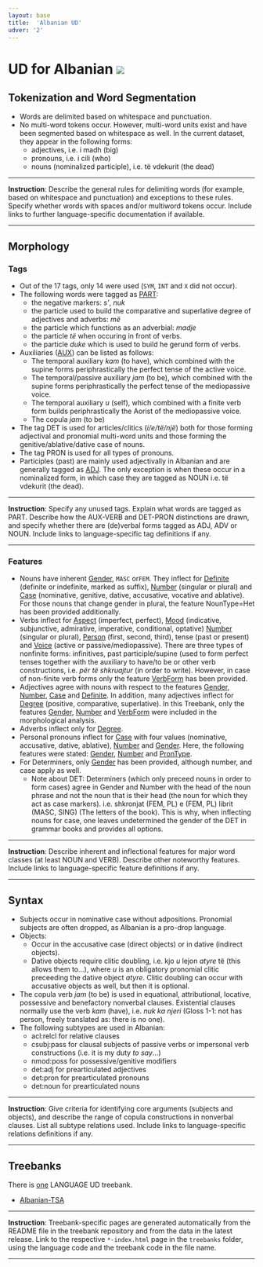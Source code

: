 ```yaml
---
layout: base
title:  'Albanian UD'
udver: '2'
---
```


# UD for Albanian <span class="flagspan"><img class="flag" src="../../flags/svg/AL.svg" /></span>

## Tokenization and Word Segmentation

* Words are delimited based on whitespace and punctuation. 
* No multi-word tokens occur. However, multi-word units exist and have been segmented based on whitespace as well. In the current dataset, they appear in the following forms:
  * adjectives, i.e. i madh (big)
  * pronouns, i.e. i cili (who)
  * nouns (nominalized participle), i.e. të vdekurit (the dead)

---
**Instruction**: Describe the general rules for delimiting words (for example, based on whitespace and punctuation) and exceptions to these rules. Specify whether words with spaces and/or multiword tokens occur. Include links to further language-specific documentation if available.

---

## Morphology

### Tags

* Out of the 17 tags, only 14 were used (`SYM`, `INT` and `X` did not occur).
* The following words were tagged as [PART]():
  * the negative markers: *s'*, *nuk*
  * the particle used to build the comparative and superlative degree of adjectives and adverbs: *më*
  * the particle which functions as an adverbial: *madje*
  * the particle *të* when occuring in front of verbs.
  * the particle *duke* which is used to build he gerund form of verbs.
* Auxiliaries ([AUX]()) can be listed as follows:
  * The temporal auxiliary *kam* (to have), which combined with the supine forms periphrastically the perfect tense of the active voice.
  * The temporal/passive auxiliary *jam* (to be), which combined with the supine forms periphrastically the perfect tense of the mediopassive voice.
  * The temporal auxiliary *u* (self), which  combined with a finite verb form builds periphrastically the Aorist of the mediopassive voice.
  * The copula *jam* (to be)
* The tag DET is used for articles/clitics (*i/e/të/një*) both for those forming adjectival and pronomial multi-word units and those forming the genitive/ablative/dative case of nouns. 
* The tag PRON is used for all types of pronouns.
* Participles (past) are mainly used adjectivally in Albanian and are generally tagged as [ADJ](). The only exception is when these occur in a nominalized form, in which case they are tagged as NOUN i.e. të vdekurit (the dead).

---
**Instruction**: Specify any unused tags. Explain what words are tagged as PART. Describe how the AUX-VERB and DET-PRON distinctions are drawn, and specify whether there are (de)verbal forms tagged as ADJ, ADV or NOUN. Include links to language-specific tag definitions if any.

---

### Features

* Nouns have inherent [Gender](), `MASC` or`FEM`. They inflect for [Definite]() (definite or indefinite, marked as suffix), [Number]() (singular or plural) and [Case]() (nominative, genitive, dative, accusative, vocative and ablative). For those nouns that change gender in plural, the feature NounType=Het has been provided additionally.
* Verbs inflect for [Aspect]() (imperfect, perfect), [Mood]() (indicative, subjunctive, admirative, imperative, conditional, optative) [Number]() (singular or plural), [Person]() (first, second, third), tense (past or present) and [Voice]() (active or passive/mediopassive). There are three types of nonfinite forms: infinitives, past participle/supine (used to form perfect tenses together with the auxiliary to have/to be or other verb constructions, i.e. *për të shkruajtur* (in order to write). However, in case of non-finite verb forms only the feature [VerbForm]() has been provided.
* Adjectives agree with nouns with respect to the features [Gender](), [Number](), [Case]() and [Definite](). In addition, many adjectives inflect for [Degree]() (positive, comparative, superlative). In this Treebank, only the features [Gender](), [Number]() and [VerbForm]() were included in the morphological analysis.
* Adverbs inflect only for [Degree]().
* Personal pronouns inflect for [Case]() with four values (nominative, accusative, dative, ablative), [Number]() and [Gender](). Here, the following features were stated: [Gender](), [Number]() and [PronType]().
* For Determiners, only [Gender]() has been provided, although number, and case apply as well.
  * Note about DET: Determiners (which only preceed nouns in order to form cases) agree in Gender and Number with the head of the noun phrase and not the noun that is their head (the noun for which they act as case markers). i.e. shkronjat (FEM, PL) e (FEM, PL) librit (MASC, SING) (The letters of the book). This is why, when inflecting nouns for case, one leaves undetermined the gender of the DET in grammar books and provides all options.

---
**Instruction**: Describe inherent and inflectional features for major word classes (at least NOUN and VERB). Describe other noteworthy features. Include links to language-specific feature definitions if any.

---

## Syntax

* Subjects occur in nominative case without adpositions. Pronomial subjects are often dropped, as Albanian is a pro-drop language.
* Objects:
  * Occur in the accusative case (direct objects) or in dative (indirect objects).
  * Dative objects require clitic doubling, i.e. kjo *u* lejon *atyre* të (this allows them to...), where *u* is an obligatory pronomial clitic preceeding the dative object *atyre*. Clitic doubling can occur with accusative objects as well, but then it is optional.
* The copula verb *jam* (to be) is used in equational, attributional, locative, possessive and benefactory nonverbal clauses.                  Existential clauses normally use the verb *kam* (have), i.e. *nuk ka njeri* (Gloss 1-1: not has person, freely translated as: there is no one).
* The following subtypes are used in Albanian:
    * acl:relcl for relative clauses
    * csubj:pass for clausal subjects of passive verbs or impersonal verb constructions (i.e. it is my duty *to say*...)
    * nmod:poss for possessive/genitive modifiers
    * det:adj for prearticulated adjectives
    * det:pron for prearticulated pronouns
    * det:noun for prearticulated nouns

---
**Instruction**: Give criteria for identifying core arguments (subjects and objects), and describe the range of copula constructions in nonverbal clauses. List all subtype relations used. Include links to language-specific relations definitions if any.

---

## Treebanks

There is [one](../treebanks/sq-comparison.html) LANGUAGE UD treebank.

  * [Albanian-TSA](../treebanks/sq_tsa/index.html)

---
**Instruction**: Treebank-specific pages are generated automatically from the README file in the treebank repository and
from the data in the latest release. Link to the respective `*-index.html` page in the `treebanks` folder, using the language code
and the treebank code in the file name.

---
